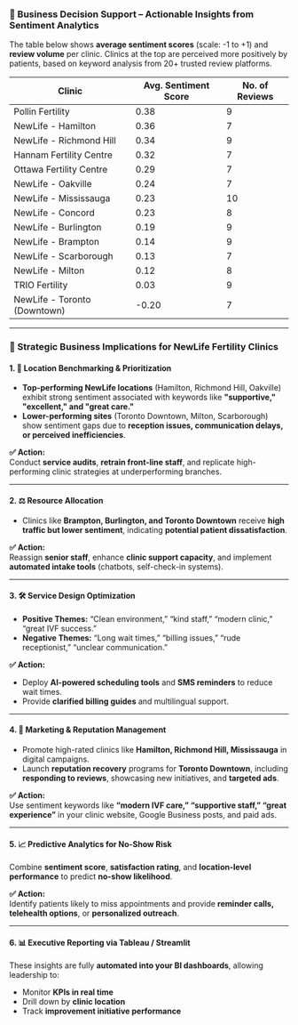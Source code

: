 
### 📌 Business Decision Support – Actionable Insights from Sentiment Analytics

The table below shows **average sentiment scores** (scale: -1 to +1) and **review volume** per clinic. Clinics at the top are perceived more positively by patients, based on keyword analysis from 20+ trusted review platforms.

| Clinic                        | Avg. Sentiment Score | No. of Reviews |
|------------------------------|----------------------|----------------|
| Pollin Fertility             | 0.38                 | 9              |
| NewLife - Hamilton           | 0.36                 | 7              |
| NewLife - Richmond Hill      | 0.34                 | 9              |
| Hannam Fertility Centre      | 0.32                 | 7              |
| Ottawa Fertility Centre      | 0.29                 | 7              |
| NewLife - Oakville           | 0.24                 | 7              |
| NewLife - Mississauga        | 0.23                 | 10             |
| NewLife - Concord            | 0.23                 | 8              |
| NewLife - Burlington         | 0.19                 | 9              |
| NewLife - Brampton           | 0.14                 | 9              |
| NewLife - Scarborough        | 0.13                 | 7              |
| NewLife - Milton             | 0.12                 | 8              |
| TRIO Fertility               | 0.03                 | 9              |
| NewLife - Toronto (Downtown) | -0.20                | 7              |

---

### 🧠 Strategic Business Implications for NewLife Fertility Clinics

#### 1. 📍 Location Benchmarking & Prioritization
- **Top-performing NewLife locations** (Hamilton, Richmond Hill, Oakville) exhibit strong sentiment associated with keywords like **"supportive," "excellent," and "great care."**
- **Lower-performing sites** (Toronto Downtown, Milton, Scarborough) show sentiment gaps due to **reception issues, communication delays, or perceived inefficiencies**.

**✅ Action:**  
Conduct **service audits**, **retrain front-line staff**, and replicate high-performing clinic strategies at underperforming branches.

---

#### 2. ⚖️ Resource Allocation
- Clinics like **Brampton, Burlington, and Toronto Downtown** receive **high traffic but lower sentiment**, indicating **potential patient dissatisfaction**.

**✅ Action:**  
Reassign **senior staff**, enhance **clinic support capacity**, and implement **automated intake tools** (chatbots, self-check-in systems).

---

#### 3. 🛠️ Service Design Optimization
- **Positive Themes:** “Clean environment,” “kind staff,” “modern clinic,” “great IVF success.”  
- **Negative Themes:** “Long wait times,” “billing issues,” “rude receptionist,” “unclear communication.”

**✅ Action:**  
- Deploy **AI-powered scheduling tools** and **SMS reminders** to reduce wait times.  
- Provide **clarified billing guides** and multilingual support.

---

#### 4. 📣 Marketing & Reputation Management
- Promote high-rated clinics like **Hamilton, Richmond Hill, Mississauga** in digital campaigns.
- Launch **reputation recovery** programs for **Toronto Downtown**, including **responding to reviews**, showcasing new initiatives, and **targeted ads**.

**✅ Action:**  
Use sentiment keywords like **“modern IVF care,” “supportive staff,” “great experience”** in your clinic website, Google Business posts, and paid ads.

---

#### 5. 📈 Predictive Analytics for No-Show Risk
Combine **sentiment score**, **satisfaction rating**, and **location-level performance** to predict **no-show likelihood**.

**✅ Action:**  
Identify patients likely to miss appointments and provide **reminder calls, telehealth options**, or **personalized outreach**.

---

#### 6. 📊 Executive Reporting via Tableau / Streamlit
These insights are fully **automated into your BI dashboards**, allowing leadership to:

- Monitor **KPIs in real time**
- Drill down by **clinic location**
- Track **improvement initiative performance**

